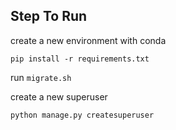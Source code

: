 ## Step To Run

create a new environment with conda

`pip install -r requirements.txt`

run `migrate.sh`

create a new superuser

`python manage.py createsuperuser`
